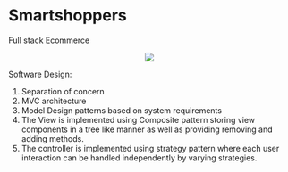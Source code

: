 # Smartshoppers
Full stack Ecommerce

<p align = "center">
  <img src = "https://github.com/ngoiyaeric/Smartshoppers/assets/115367894/a045a5b1-108a-43bd-85ee-45fab09c139a">
</p>




Software Design: 
1. Separation of concern 
2. MVC architecture 
3. Model Design patterns based on system requirements 
4. The View is implemented using Composite pattern storing view components in a tree like manner as well as providing removing and adding methods. 
5. The controller is implemented using strategy pattern where each user interaction can be handled independently by varying strategies. 


